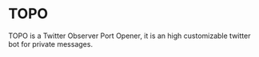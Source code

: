 # TOPO
TOPO is a Twitter Observer Port Opener, it is an high customizable twitter bot for private messages.
